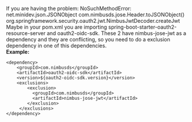 <p>If you are having the problem: NoSuchMethodError: net.minidev.json.JSONObject com.nimbusds.jose.Header.toJSONObject() org.springframework.security.oauth2.jwt.NimbusJwtDecoder.createJwt Maybe in your pom.xml you are importing spring-boot-starter-oauth2-resource-server and oauth2-oidc-sdk. These 2 have nimbus-jose-jwt as a dependency and they are conflicting, so you need to do a exclusion dependency in one of this dependencies.<br/><strong>Example:</strong></p>

```
<dependency>
    <groupId>com.nimbusds</groupId>
    <artifactId>oauth2-oidc-sdk</artifactId>
    <version>${oauth2-oidc-sdk.version}</version>
    <exclusions>
        <exclusion>
          <groupId>com.nimbusds</groupId>
          <artifactId>nimbus-jose-jwt</artifactId>
        </exclusion>
     </exclusions>
</dependency>
```
